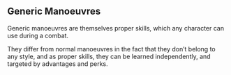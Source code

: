 ## Generic Manoeuvres

Generic manoeuvres are themselves proper skills, which any character can use
during a combat.

They differ from normal manoeuvres in the fact that they don’t belong to any
style, and as proper skills, they can be learned independently, and targeted by
advantages and perks.
